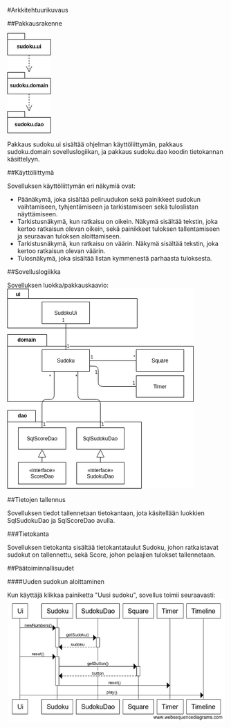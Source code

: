 #Arkkitehtuurikuvaus


##Pakkausrakenne

![pakkauskaavio](https://github.com/essitepp/ot-harjoitustyo/blob/master/dokumentaatio/kuvat/pakkauskaavio.png)

Pakkaus sudoku.ui sisältää ohjelman käyttöliittymän, pakkaus sudoku.domain sovelluslogiikan, ja pakkaus sudoku.dao koodin tietokannan käsittelyyn.


##Käyttöliittymä

Sovelluksen käyttöliittymän eri näkymiä ovat:
- Päänäkymä, joka sisältää peliruudukon sekä painikkeet sudokun vaihtamiseen, tyhjentämiseen ja tarkistamiseen sekä tuloslistan näyttämiseen.
- Tarkistusnäkymä, kun ratkaisu on oikein. Näkymä sisältää tekstin, joka kertoo ratkaisun olevan oikein, sekä painikkeet tuloksen tallentamiseen ja seuraavan tuloksen aloittamiseen.
- Tarkistusnäkymä, kun ratkaisu on väärin. Näkymä sisältää tekstin, joka kertoo ratkaisun olevan väärin.
- Tulosnäkymä, joka sisältää listan kymmenestä parhaasta tuloksesta.

##Sovelluslogiikka

Sovelluksen luokka/pakkauskaavio:
![luokkakaavio](https://github.com/essitepp/ot-harjoitustyo/blob/master/dokumentaatio/kuvat/luokkakaavio.png)

##Tietojen tallennus

Sovelluksen tiedot tallennetaan tietokantaan, jota käsitellään luokkien SqlSudokuDao ja SqlScoreDao avulla.

###Tietokanta

Sovelluksen tietokanta sisältää tietokantataulut Sudoku, johon ratkaistavat sudokut on tallennettu, sekä Score, johon pelaajien tulokset tallennetaan.

##Päätoiminnallisuudet

####Uuden sudokun aloittaminen

Kun käyttäjä klikkaa painiketta "Uusi sudoku", sovellus toimii seuraavasti:
![sekvenssikaavio](https://github.com/essitepp/ot-harjoitustyo/blob/master/dokumentaatio/kuvat/sekvenssikaavio.png)

